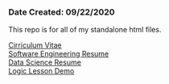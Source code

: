 <h3>Date Created: 09/22/2020</h3>
<p>This repo is for all of my standalone html files.</p>
<a href="https://jingenito.github.io/SingleHTMLFiles/cv.html" target="_blank">Cirriculum Vitae</a><br/>
<a href="https://jingenito.github.io/SingleHTMLFiles/SoftwareEngineeringResume.pdf" target="_blank">Software Engineering Resume</a><br/>
<a href="https://jingenito.github.io/SingleHTMLFiles/DataScienceResume.pdf" target="_blank">Data Science Resume</a><br/>
<a href="https://jingenito.github.io/SingleHTMLFiles/ProjectBrbk/logic_lesson.html" target="_blank">Logic Lesson Demo</a>
